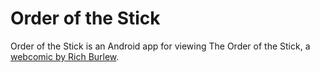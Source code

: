 Order of the Stick
==================

Order of the Stick is an Android app for viewing The Order of the Stick, a [webcomic by Rich Burlew][comics].

[comics]:  <http://www.giantitp.com/Comics.html>


